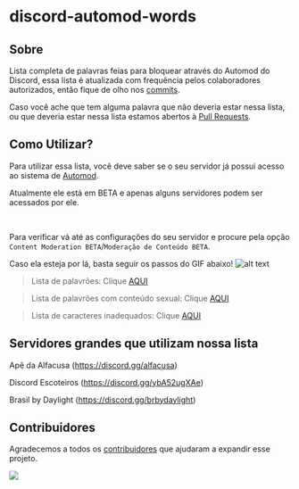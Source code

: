 # discord-automod-words


## Sobre
Lista completa de palavras feias para bloquear através do Automod do Discord, essa lista é atualizada com frequência pelos colaboradores autorizados, então fique de olho nos [commits](https://github.com/DarkPizza/discord-automod-words/commits).

Caso você ache que tem alguma palavra que não deveria estar nessa lista, ou que deveria estar nessa lista estamos abertos à [Pull Requests](https://github.com/DarkPizza/discord-automod-words/pulls).


## Como Utilizar?
Para utilizar essa lista, você deve saber se o seu servidor já possui acesso ao sistema de [Automod](https://support.discord.com/hc/pt-br/articles/4421269296535).

Atualmente ele está em BETA e apenas alguns servidores podem ser acessados por ele.

󠂪

Para verificar vá até as configurações do seu servidor e procure pela opção `Content Moderation BETA`/`Moderação de Conteúdo BETA`.

Caso ela esteja por lá, basta seguir os passos do GIF abaixo!
![alt text](Gif_Tutorial-min.gif "Logo Title Text 1")

> Lista de palavrões: Clique [AQUI](https://github.com/DarkPizza/discord-automod-words/blob/main/KeywordFilter01)

> Lista de palavrões com conteúdo sexual: Clique [AQUI](https://github.com/DarkPizza/discord-automod-words/blob/main/KeywordFilter02)

> Lista de caracteres inadequados: Clique [AQUI](https://github.com/DarkPizza/discord-automod-words/blob/main/KeywordFilter03)

## Servidores grandes que utilizam nossa lista
Apê da Alfacusa (https://discord.gg/alfacusa)

Discord Escoteiros (https://discord.gg/ybA52ugXAe)

Brasil by Daylight (https://discord.gg/brbydaylight)

## Contribuidores
Agradecemos a todos os [contribuidores](https://github.com/DarkPizza/discord-automod-words/graphs/contributors) que ajudaram a expandir esse projeto.

<a href="https://github.com/DarkPizza/discord-automod-words/graphs/contributors">
  <img src="https://contrib.rocks/image?repo=DarkPizza/discord-automod-words" />
</a>
